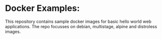 # Docker Examples:

This repository contains sample docker images for basic hello world web
applications. The repo focusses on debian, multistage, alpine and distroless
images.

